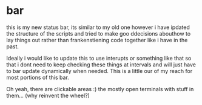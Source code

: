 # bar

this is my new status bar, its similar to my old one however i have ipdated the structure of the scripts and tried to make goo ddecisions abouthow to lay things out rather than frankenstiening code together like i have in the past.

Ideally i would like to update this to use interupts or something like that so that i dont need to keep checking these things at intervals and will just have to bar update dynamically when needed. This is a little our of my reach for most portions of this bar. 

Oh yeah, there are clickable areas :) the mostly open terminals with stuff in them... (why reinvent the wheel?)
